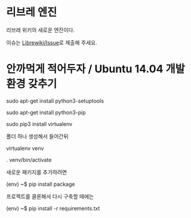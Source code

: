 # 리브레 엔진
리브레 위키의 새로운 엔진이다.

이슈는 [Librewiki/Issue](https://github.com/librewiki/issue/issues/new)로 제출해 주세요.

# 안까먹게 적어두자 / Ubuntu 14.04 개발환경 갖추기

sudo apt-get install python3-setuptools

sudo apt-get install python3-pip

sudo pip3 install virtualenv

폴더 하나 생성해서 들어간뒤

virtualenv venv

. venv/bin/activate

새로운 패키지를 추가하려면

(env) ~$ pip install package

프로젝트를 클론해서 다시 구축할 때에는

(env) ~$ pip install -r requirements.txt
